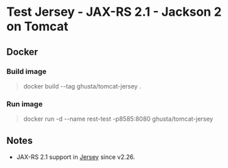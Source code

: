 # Test Jersey - JAX-RS 2.1 - Jackson 2 on Tomcat 

## Docker

### Build image

> docker build --tag ghusta/tomcat-jersey .

### Run image

> docker run -d --name rest-test -p8585:8080 ghusta/tomcat-jersey

## Notes

* JAX-RS 2.1 support in [Jersey](https://eclipse-ee4j.github.io/jersey/) since v2.26.